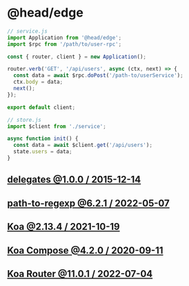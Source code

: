 @head/edge
==

```javascript
// service.js
import Application from '@head/edge';
import $rpc from '/path/to/user-rpc';

const { router, client } = new Application();

router.verb('GET', '/api/users', async (ctx, next) => {
  const data = await $rpc.doPost('/path-to/userService');
  ctx.body = data;
  next();
});

export default client;

// store.js
import $client from './service';

async function init() {
  const data = await $client.get('/api/users');
  state.users = data;
}
```

[delegates @1.0.0 / 2015-12-14](https://github.com/tj/node-delegates)
--

[path-to-regexp @6.2.1 / 2022-05-07](https://github.com/pillarjs/path-to-regexp)
--

[Koa @2.13.4 / 2021-10-19](https://github.com/koajs/koa)
--

[Koa Compose @4.2.0 / 2020-09-11](https://github.com/koajs/compose)
--

[Koa Router @11.0.1 / 2022-07-04](https://github.com/koajs/router)
--
